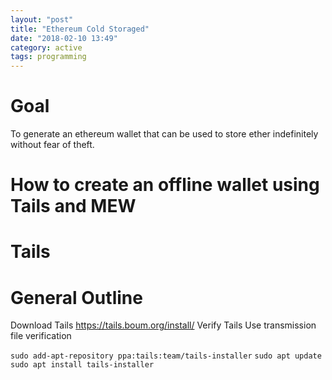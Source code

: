 ```yaml
---
layout: "post"
title: "Ethereum Cold Storaged"
date: "2018-02-10 13:49"
category: active
tags: programming
---
```


# Goal
To generate an ethereum wallet that can be used to store ether indefinitely without fear of theft.

# How to create an offline wallet using Tails and MEW

# Tails

# General Outline

Download Tails
https://tails.boum.org/install/
Verify Tails
Use transmission file verification

`sudo add-apt-repository ppa:tails:team/tails-installer`
`sudo apt update`
`sudo apt install tails-installer`
